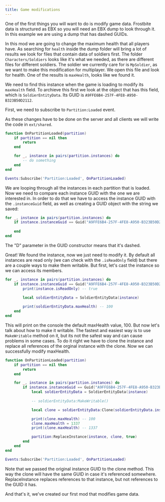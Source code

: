 ```yaml
---
title: Game modifications
---
```

One of the first things you will want to do is modify game data. Frostbite data is structured as EBX so you will need an EBX dump to look through it. In this example we are using a dump that has dashed GUIDs.

In this mod we are going to change the maximum health that all players have. As searching for `health` inside the dump folder will bring a lot of results we look for files that contain data of soldiers first. The folder `Characters/Soldiers` looks like it's what we needed, as there are different files for different soldiers. The soldier we currently care for is `MpSoldier`, as we want to make this modification for multiplayer. We open this file and look for health. One of the results is `maxHealth`, looks like we found it.

We need to find this instance when the game is loading to modify its `maxHealth` field. To archieve this first we look at the object that has this field, which is `SoldierEntityData`. Its GUID is `A9FFE6B4-257F-4FE8-A950-B323B50D2112`.

First, we need to subscribe to `Partition:Loaded` event.

As these changes have to be done on the server and all clients we will write the code in `ext/shared`.

```lua
function OnPartitionLoaded(partition)
    if partition == nil then
        return
    end

    for _, instance in pairs(partition.instances) do
        -- do something
    end
end

Events:Subscribe('Partition:Loaded', OnPartitionLoaded)
```

We are looping through all the instances in each partition that is loaded. Now we need to compare each instance GUID with the one we are interested in. In order to do that we have to access the instance GUID with the `.instanceGuid` field, as well as creating a GUID object with the string we saved:

``` lua
for _, instance in pairs(partition.instances) do
    if instance.instanceGuid == Guid("A9FFE6B4-257F-4FE8-A950-B323B50D2112", "D") then
        
    end
end
```

The "D" parameter in the GUID constructor means that it's dashed.

Great\! We found the instance, now we just need to modify it. By default all instances are read only (we can check with the `.isReadOnly` field) but there are a couple ways to make them writable. But first, let's cast the instance so we can access its members.

``` lua
for _, instance in pairs(partition.instances) do
    if instance.instanceGuid == Guid("A9FFE6B4-257F-4FE8-A950-B323B50D2112", "D") then
        print(instance.isReadOnly) -- true

        local soldierEntityData = SoldierEntityData(instance)
        
        print(soldierEntityData.maxHealth) -- 100
    end
end
```

This will print on the console the default maxHealth value, 100. But now let's talk about how to make it writable. The fastest and easiest way is to use `MakeWritable` method on it, but its not the safest way and can cause problems in some cases. To do it right we have to clone the instance and replace all references of the orginal instance with the clone. Now we can successfully modify maxHealth.

``` lua
function OnPartitionLoaded(partition)
    if partition == nil then
        return
    end

    for _, instance in pairs(partition.instances) do
        if instance.instanceGuid == Guid("A9FFE6B4-257F-4FE8-A950-B323B50D2112", "D") then
            local soldierEntityData = SoldierEntityData(instance)
            
            -- soldierEntityData:MakeWritable()

            local clone = soldierEntityData:Clone(soldierEntityData.instanceGuid)

            print(clone.maxHealth) -- 100
            clone.maxHealth = 1337
            print(clone.maxHealth) -- 1337

            partition:ReplaceInstance(instance, clone, true)
        end
    end
end

Events:Subscribe('Partition:Loaded', OnPartitionLoaded)
```

Note that we passed the original instance GUID to the clone method. This way the clone will have the same GUID in case it's referenced somewhere. ReplaceInstance replaces references to that instance, but not references to the GUID it has.

And that's it, we've created our first mod that modifies game data.
